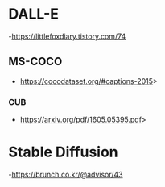 # DALL-E
-https://littlefoxdiary.tistory.com/74

## MS-COCO
- https://cocodataset.org/#captions-2015&gt;

### CUB
- https://arxiv.org/pdf/1605.05395.pdf&gt;

# Stable Diffusion
-https://brunch.co.kr/@advisor/43
